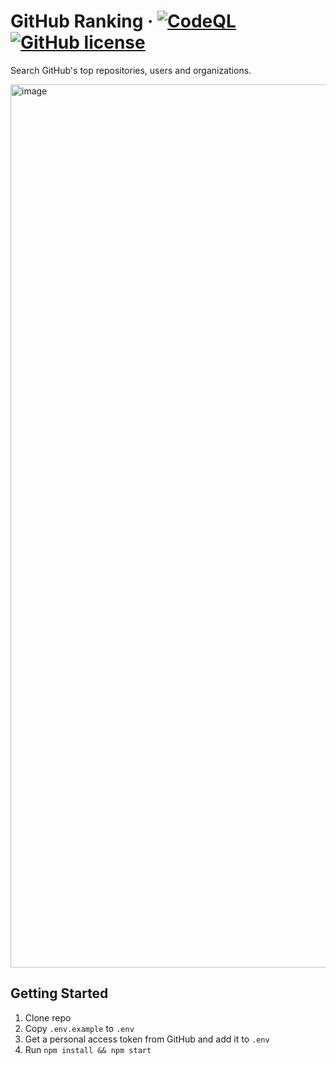 # GitHub Ranking &middot; [![CodeQL](https://github.com/AttackOnMorty/github-ranking/actions/workflows/codeql.yml/badge.svg)](https://github.com/AttackOnMorty/github-ranking/actions/workflows/codeql.yml) [![GitHub license](https://img.shields.io/badge/license-MIT-blue.svg)](https://github.com/facebook/react/blob/main/LICENSE)

Search GitHub's top repositories, users and organizations.

<img width="1413" alt="image" src="https://github.com/AttackOnMorty/github-ranking/assets/37203901/09b64de0-915a-4908-b565-7e7ccc7ed7ea">

## Getting Started

1. Clone repo
2. Copy `.env.example` to `.env`
3. Get a personal access token from GitHub and add it to `.env`
4. Run `npm install && npm start`
